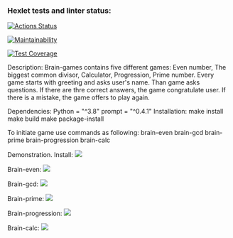 ### Hexlet tests and linter status:
[![Actions Status](https://github.com/AnyaMankova/python-project-lvl1/workflows/hexlet-check/badge.svg)](https://github.com/AnyaMankova/python-project-lvl1/actions)

[![Maintainability](https://api.codeclimate.com/v1/badges/a99a88d28ad37a79dbf6/maintainability)](https://codeclimate.com/github/codeclimate/codeclimate/maintainability)

[![Test Coverage](https://api.codeclimate.com/v1/badges/a99a88d28ad37a79dbf6/test_coverage)](https://codeclimate.com/github/codeclimate/codeclimate/test_coverage)

Description:
Brain-games contains five different games: Even number, The biggest common divisor, Calculator, Progression, Prime number.
Every game starts with greeting and asks user's name.
Than game asks questions. If there are thre correct answers, the game congratulate user. If there is a mistake, the game offers to play again.

Dependencies:
Python = "^3.8"
prompt = "^0.4.1"
Installation:
make install
make build
make package-install

To initiate game use commands as following:
brain-even
brain-gcd
brain-prime
brain-progression
brain-calc

Demonstration.
Install:
<a href="https://asciinema.org/a/BqoPAYoKLw5Zn8mBdtvHVM2xo" target="_blank"><img src="https://asciinema.org/a/BqoPAYoKLw5Zn8mBdtvHVM2xo.svg" /></a>

Brain-even:
<a href="https://asciinema.org/a/nfl90EpfKUHFOXhGhhfNKFC96" target="_blank"><img src="https://asciinema.org/a/nfl90EpfKUHFOXhGhhfNKFC96.svg" /></a>

Brain-gcd:
<a href="https://asciinema.org/a/0uFp1A7xFc2Hm63HyYFOfUEaC" target="_blank"><img src="https://asciinema.org/a/0uFp1A7xFc2Hm63HyYFOfUEaC.svg" /></a>

Brain-prime:
<a href="https://asciinema.org/a/p3B2kzg4eIGDjEQhhK5lmE6s8" target="_blank"><img src="https://asciinema.org/a/p3B2kzg4eIGDjEQhhK5lmE6s8.svg" /></a>

Brain-progression:
<a href="https://asciinema.org/a/deHuHAFiU7c4r5srGDuX8Nh7h" target="_blank"><img src="https://asciinema.org/a/deHuHAFiU7c4r5srGDuX8Nh7h.svg" /></a>

Brain-calc:
<a href="https://asciinema.org/a/mpUtTGlRZWnZ7kH5omX1t2FPD" target="_blank"><img src="https://asciinema.org/a/mpUtTGlRZWnZ7kH5omX1t2FPD.svg" /></a>
